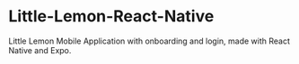 # Little-Lemon-React-Native
Little Lemon Mobile Application with onboarding and login, made with React Native and Expo.
